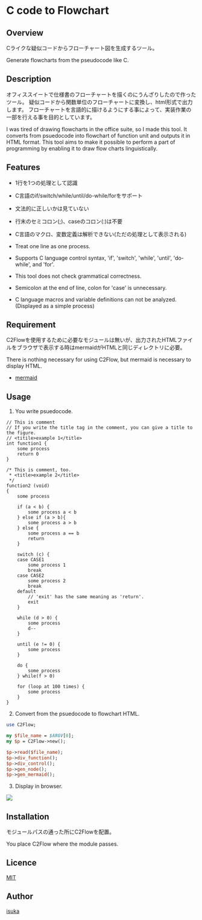 C code to Flowchart
====

## Overview

Cライクな疑似コードからフローチャート図を生成するツール。

Generate flowcharts from the pseudocode like C.

## Description

オフィススイートで仕様書のフローチャートを描くのにうんざりしたので作ったツール。
疑似コードから関数単位のフローチャートに変換し、html形式で出力します。
フローチャートを言語的に描けるようにする事によって、実装作業の一部を行える事を目的としています。

I was tired of drawing flowcharts in the office suite, so I made this tool.
It converts from psuedocode into flowchart of function unit and outputs it in HTML format.
This tool aims to make it possible to perform a part of programming by enabling it to draw flow charts linguistically.

## Features

* 1行を1つの処理として認識
* C言語のif/switch/while/until/do-while/forをサポート
* 文法的に正しいかは見ていない
* 行末のセミコロン(;)、caseのコロン(:)は不要
* C言語のマクロ、変数定義は解析できない(ただの処理として表示される)

* Treat one line as one process.
* Supports C language control syntax, 'if', 'switch', 'while', 'until', 'do-while', and 'for'.
* This tool does not check grammatical correctness.
* Semicolon at the end of line, colon for 'case' is unnecessary.
* C language macros and variable definitions can not be analyzed.(Displayed as a simple process)

## Requirement

C2Flowを使用するために必要なモジュールは無いが、出力されたHTMLファイルをブラウザで表示する時はmermaidがHTMLと同じディレクトリに必要。

There is nothing necessary for using C2Flow, but mermaid is necessary to display HTML.

- [mermaid](https://github.com/knsv/mermaid)

## Usage

1. You write psuedocode.
```
// This is comment
// If you write the title tag in the comment, you can give a title to the figure.
// <titile>example 1</title>
int function1 {
    some process
    return 0
}

/* This is comment, too.
 * <title>example 2</title>
 */
function2 (void)
{
    some process

    if (a < b) {
        some process a < b
    } else if (a > b){
        some process a > b
    } else {
        some process a == b
        return
    }

    switch (c) {
    case CASE1
        some process 1
        break
    case CASE2
        some process 2
        break
    default
        // 'exit' has the same meaning as 'return'.
        exit
    }

    while (d > 0) {
        some process
        d--
    }

    until (e != 0) {
        some process
    }

    do {
        some process
    } while(f > 0)

    for (loop at 100 times) {
        some process
    }
}
```

2. Convert from the psuedocode to flowchart HTML.
```perl
use C2Flow;

my $file_name = $ARGV[0];
my $p = C2Flow->new();

$p->read($file_name);
$p->div_function();
$p->div_control();
$p->gen_node();
$p->gen_mermaid();
```

3. Display in browser.

![](https://raw.githubusercontent.com/wiki/isuka/C2Flow/images/readme_usage.png)

## Installation

モジュールパスの通った所にC2Flowを配置。

You place C2Flow where the module passes.

## Licence

[MIT](https://github.com/isuka/C2Flow/blob/master/LICENCE)

## Author

[isuka](https://github.com/isuka)
